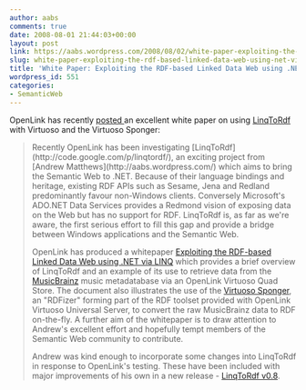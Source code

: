 ```yaml
---
author: aabs
comments: true
date: 2008-08-01 21:44:03+00:00
layout: post
link: https://aabs.wordpress.com/2008/08/02/white-paper-exploiting-the-rdf-based-linked-data-web-using-net-via-linq/
slug: white-paper-exploiting-the-rdf-based-linked-data-web-using-net-via-linq
title: 'White Paper: Exploiting the RDF-based Linked Data Web using .NET via LINQ'
wordpress_id: 551
categories:
- SemanticWeb
---
```


OpenLink has recently [posted ](http://www.openlinksw.com/dataspace/vdb/weblog/vdb%27s%20BLOG%20%5B136%5D)an excellent white paper on using [LinqToRdf ](http://code.google.com/p/linqtordf)with Virtuoso and the Virtuoso Sponger:


<blockquote>Recently OpenLink has been investigating [LinqToRdf](http://code.google.com/p/linqtordf/), an exciting project from [Andrew Matthews](http://aabs.wordpress.com/) which aims to bring the Semantic Web to .NET. Because of their language bindings and heritage, existing RDF APIs such as Sesame, Jena and Redland predominantly favour non-Windows clients. Conversely Microsoft's ADO.NET Data Services provides a Redmond vision of exposing data on the Web but has no support for RDF. LinqToRdf is, as far as we're aware, the first serious effort to fill this gap and provide a bridge between Windows applications and the Semantic Web.

OpenLink has produced a whitepaper [Exploiting the RDF-based Linked Data Web using .NET via LINQ](http://virtuoso.openlinksw.com/Whitepapers/html/linqtordf/linqtordf1.htm) which provides a brief overview of LinqToRdf and an example of its use to retrieve data from the [MusicBrainz](http://musicbrainz.org/) music metadatabase via an OpenLink Virtuoso Quad Store. The document also illustrates the use of the [Virtuoso Sponger](http://virtuoso.openlinksw.com/Whitepapers/pdf/sponger_whitepaper_10102007.pdf), an "RDFizer" forming part of the RDF toolset provided with OpenLink Virtuoso Universal Server, to convert the raw MusicBrainz data to RDF on-the-fly. A further aim of the whitepaper is to draw attention to Andrew's excellent effort and hopefully tempt members of the Semantic Web community to contribute.

Andrew was kind enough to incorporate some changes into LinqToRdf in response to OpenLink's testing. These have been included with major improvements of his own in a new release - [LinqToRdf v0.8](http://aabs.wordpress.com/2008/08/01/announcing-linqtordf-v08/).</blockquote>
